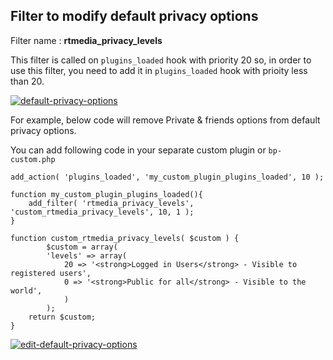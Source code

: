 ## Filter to modify default privacy options

Filter name : **rtmedia_privacy_levels**

This filter is called on `plugins_loaded` hook with priority 20 so, in order to use this filter, you need to add it in `plugins_loaded` hook with prioity less than 20.

[![default-privacy-options](https://cloud.githubusercontent.com/assets/7771963/8614368/9d673d0e-2706-11e5-848e-7cdc19872fcf.png)](https://cloud.githubusercontent.com/assets/7771963/8614368/9d673d0e-2706-11e5-848e-7cdc19872fcf.png)

For example, below code will remove Private & friends options from default privacy options.

You can add following code in your separate custom plugin or `bp-custom.php`

```
add_action( 'plugins_loaded', 'my_custom_plugin_plugins_loaded', 10 );

function my_custom_plugin_plugins_loaded(){
	add_filter( 'rtmedia_privacy_levels', 'custom_rtmedia_privacy_levels', 10, 1 );
}

function custom_rtmedia_privacy_levels( $custom ) {
        $custom = array(
        'levels' => array(
            20 => '<strong>Logged in Users</strong> - Visible to registered users',
            0 => '<strong>Public for all</strong> - Visible to the world',
            )
        );
    return $custom;
}
```

[![edit-default-privacy-options](https://cloud.githubusercontent.com/assets/7771963/8614457/723712c0-2707-11e5-846d-1d681e9379a7.png)]((https://cloud.githubusercontent.com/assets/7771963/8614457/723712c0-2707-11e5-846d-1d681e9379a7.png))
